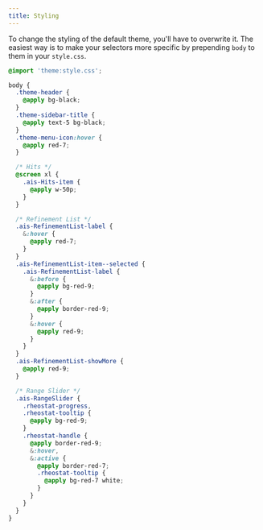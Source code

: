 ```yaml
---
title: Styling
---
```


To change the styling of the default theme, you'll have to overwrite it. The
easiest way is to make your selectors more specific by prepending `body` to
them in your `style.css`.

```scss
@import 'theme:style.css';

body {
  .theme-header {
    @apply bg-black;
  }
  .theme-sidebar-title {
    @apply text-5 bg-black;
  }
  .theme-menu-icon:hover {
    @apply red-7;
  }

  /* Hits */
  @screen xl {
    .ais-Hits-item {
      @apply w-50p;
    }
  }

  /* Refinement List */
  .ais-RefinementList-label {
    &:hover {
      @apply red-7;
    }
  }
  .ais-RefinementList-item--selected {
    .ais-RefinementList-label {
      &:before {
        @apply bg-red-9;
      }
      &:after {
        @apply border-red-9;
      }
      &:hover {
        @apply red-9;
      }
    }
  }
  .ais-RefinementList-showMore {
    @apply red-9;
  }

  /* Range Slider */
  .ais-RangeSlider {
    .rheostat-progress,
    .rheostat-tooltip {
      @apply bg-red-9;
    }
    .rheostat-handle {
      @apply border-red-9;
      &:hover,
      &:active {
        @apply border-red-7;
        .rheostat-tooltip {
          @apply bg-red-7 white;
        }
      }
    }
  }
}
```
